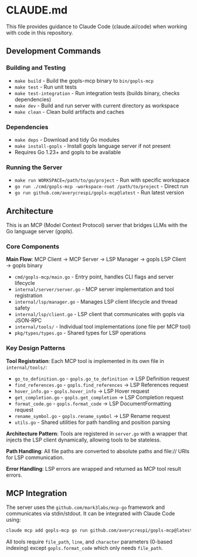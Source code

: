 # CLAUDE.md

This file provides guidance to Claude Code (claude.ai/code) when working with code in this repository.

## Development Commands

### Building and Testing
- `make build` - Build the gopls-mcp binary to `bin/gopls-mcp`
- `make test` - Run unit tests
- `make test-integration` - Run integration tests (builds binary, checks dependencies)
- `make dev` - Build and run server with current directory as workspace
- `make clean` - Clean build artifacts and caches

### Dependencies
- `make deps` - Download and tidy Go modules
- `make install-gopls` - Install gopls language server if not present
- Requires Go 1.23+ and gopls to be available

### Running the Server
- `make run WORKSPACE=/path/to/go/project` - Run with specific workspace
- `go run ./cmd/gopls-mcp -workspace-root /path/to/project` - Direct run
- `go run github.com/averycrespi/gopls-mcp@latest` - Run latest version

## Architecture

This is an MCP (Model Context Protocol) server that bridges LLMs with the Go language server (gopls).

### Core Components

**Main Flow**: MCP Client → MCP Server → LSP Manager → gopls LSP Client → gopls binary

- `cmd/gopls-mcp/main.go` - Entry point, handles CLI flags and server lifecycle
- `internal/server/server.go` - MCP server implementation and tool registration
- `internal/lsp/manager.go` - Manages LSP client lifecycle and thread safety
- `internal/lsp/client.go` - LSP client that communicates with gopls via JSON-RPC
- `internal/tools/` - Individual tool implementations (one file per MCP tool)
- `pkg/types/types.go` - Shared types for LSP operations

### Key Design Patterns

**Tool Registration**: Each MCP tool is implemented in its own file in `internal/tools/`:
- `go_to_definition.go` - `gopls.go_to_definition` → LSP Definition request
- `find_references.go` - `gopls.find_references` → LSP References request  
- `hover_info.go` - `gopls.hover_info` → LSP Hover request
- `get_completion.go` - `gopls.get_completion` → LSP Completion request
- `format_code.go` - `gopls.format_code` → LSP DocumentFormatting request
- `rename_symbol.go` - `gopls.rename_symbol` → LSP Rename request
- `utils.go` - Shared utilities for path handling and position parsing

**Architecture Pattern**: Tools are registered in `server.go` with a wrapper that injects the LSP client dynamically, allowing tools to be stateless.

**Path Handling**: All file paths are converted to absolute paths and file:// URIs for LSP communication.

**Error Handling**: LSP errors are wrapped and returned as MCP tool result errors.

## MCP Integration

The server uses the `github.com/mark3labs/mcp-go` framework and communicates via stdin/stdout. It can be integrated with Claude Code using:

```bash
claude mcp add gopls-mcp go run github.com/averycrespi/gopls-mcp@latest
```

All tools require `file_path`, `line`, and `character` parameters (0-based indexing) except `gopls.format_code` which only needs `file_path`.